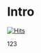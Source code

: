 # Intro

[![Hits](https://hits.sh/taetaetae.gitbook.io.svg?view=today-total)](https://hits.sh/taetaetae.gitbook.io/)

123
